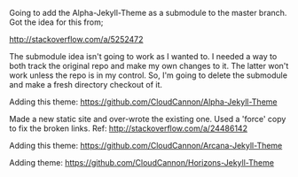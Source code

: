 Going to add the Alpha-Jekyll-Theme as a submodule to the master branch. Got the idea for this from;

http://stackoverflow.com/a/5252472

The submodule idea isn't going to work as I wanted to. I needed a way to both track the original repo and make my own
changes to it. The latter won't work unless the repo is in my control. So, I'm going to delete the submodule and make
a fresh directory checkout of it. 

Adding this theme:
https://github.com/CloudCannon/Alpha-Jekyll-Theme

Made a new static site and over-wrote the existing one. Used a 'force' copy to fix the broken links. Ref:
http://stackoverflow.com/a/24486142

Adding this theme:
https://github.com/CloudCannon/Arcana-Jekyll-Theme

Adding theme:
https://github.com/CloudCannon/Horizons-Jekyll-Theme




